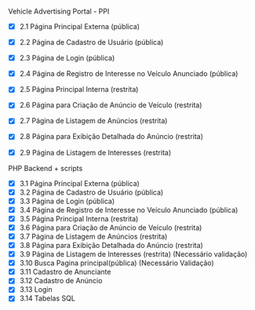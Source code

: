 Vehicle Advertising Portal - PPI

- [x] 2.1 Página Principal Externa (pública)
- [x] 2.2 Página de Cadastro de Usuário (pública)
- [x] 2.3 Página de Login (pública)
- [x] 2.4 Página de Registro de Interesse no Veículo Anunciado (pública)
- [X] 2.5 Página Principal Interna (restrita)
- [X] 2.6 Página para Criação de Anúncio de Veículo (restrita)
- [X] 2.7 Página de Listagem de Anúncios (restrita)
- [X] 2.8 Página para Exibição Detalhada do Anúncio (restrita)
- [X] 2.9 Página de Listagem de Interesses (restrita)


PHP Backend + scripts

- [X] 3.1 Página Principal Externa (pública)
- [X] 3.2 Página de Cadastro de Usuário (pública)
- [X] 3.3 Página de Login (pública)
- [X] 3.4 Página de Registro de Interesse no Veículo Anunciado (pública)
- [X] 3.5 Página Principal Interna (restrita)
- [X] 3.6 Página para Criação de Anúncio de Veículo (restrita)
- [X] 3.7 Página de Listagem de Anúncios (restrita)
- [X] 3.8 Página para Exibição Detalhada do Anúncio (restrita)
- [X] 3.9 Página de Listagem de Interesses (restrita) (Necessário validação)
- [X] 3.10 Busca Pagina principal(pública) (Necessário Validação)
- [X] 3.11 Cadastro de Anunciante
- [X] 3.12 Cadastro de Anúncio
- [X] 3.13 Login
- [X] 3.14 Tabelas SQL
